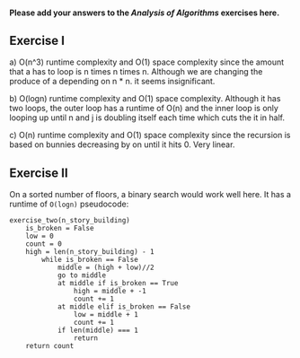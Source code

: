 #### Please add your answers to the **_Analysis of Algorithms_** exercises here.

## Exercise I

a) O(n^3) runtime complexity and O(1) space complexity since the amount that a has to loop is n times n times n. Although we are changing the produce of a depending on n \* n. it seems insignificant.

b) O(logn) runtime complexity and O(1) space complexity. Although it has two loops, the outer loop has a runtime of O(n) and the inner loop is only looping up until n and j is doubling itself each time which cuts the it in half.

c) O(n) runtime complexity and O(1) space complexity since the recursion is based on bunnies decreasing by on until it hits 0. Very linear.

## Exercise II

On a sorted number of floors, a binary search would work well here.
It has a runtime of `O(logn)`
pseudocode:

```
exercise_two(n_story_building)
    is_broken = False
    low = 0
    count = 0
    high = len(n_story_building) - 1
        while is_broken == False
            middle = (high + low)//2
            go to middle
            at middle if is_broken == True
                high = middle + -1
                count += 1
            at middle elif is_broken == False
                low = middle + 1
                count += 1
            if len(middle) === 1
                return
    return count

```
